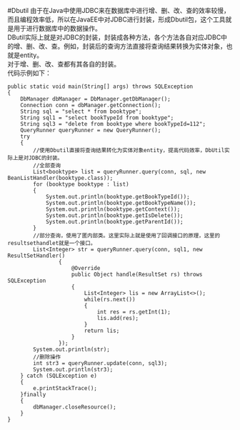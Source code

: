 #Dbutil
由于在Java中使用JDBC来在数据库中进行增、删、改、查的效率较慢，而且编程效率低，所以在JavaEE中对JDBC进行封装，形成Dbutil包，这个工具就是用于进行数据库中的数据操作。  
DButil实际上就是对JDBC的封装，封装成各种方法，各个方法各自对应JDBC中的增、删、改、查。例如，封装后的查询方法直接将查询结果转换为实体对象，也就是entity。  
对于增、删、改、查都有其各自的封装。  
代码示例如下：  
>
	public static void main(String[] args) throws SQLException
	{
		DbManager dbManager = DbManager.getDbManager();
		Connection conn = dbManager.getConnection();
		String sql = "select * from booktype";
		String sql1 = "select bookTypeId from booktype";
		String sql3 = "delete from booktype where bookTypeId=112";
		QueryRunner queryRunner = new QueryRunner();
		try
		{
			//使用Dbutil直接将查询结果转化为实体对象entity，提高代码效率，DbUtil实际上是对JDBC的封装。
			//全部查询
			List<booktype> list = queryRunner.query(conn, sql, new BeanListHandler(booktype.class));
			for (booktype booktype : list)
			{
				System.out.println(booktype.getBookTypeId());
				System.out.println(booktype.getBookTypeName());
				System.out.println(booktype.getContext());
				System.out.println(booktype.getIsDelete());
				System.out.println(booktype.getParentId());
			}
			//部分查询，使用了匿内部类。这里实际上就是使用了回调接口的原理，这里的resultsethandlet就是一个接口。
			List<Integer> str = queryRunner.query(conn, sql1, new ResultSetHandler()
					{
						@Override
						public Object handle(ResultSet rs) throws SQLException
						{
							List<Integer> lis = new ArrayList<>();
							while(rs.next())
							{
								int res = rs.getInt(1);	
								lis.add(res);
							}
							return lis;
						}
					});
			System.out.println(str);
			//删除操作
			int str3 = queryRunner.update(conn, sql3);
			System.out.println(str3);
		} catch (SQLException e)
		{
			e.printStackTrace();
		}finally
		{
			dbManager.closeResource();
		}
	}
